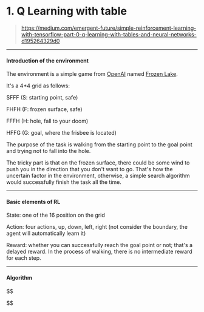 # 1. Q Learning with table

> https://medium.com/emergent-future/simple-reinforcement-learning-with-tensorflow-part-0-q-learning-with-tables-and-neural-networks-d195264329d0

---
#### Introduction of the environment

The environment is a simple game from [OpenAI](https://gym.openai.com/docs/) named [Frozen Lake](https://gym.openai.com/envs/FrozenLake-v0/). 

It's a 4*4 grid as follows:

SFFF       (S: starting point, safe)

FHFH       (F: frozen surface, safe)

FFFH       (H: hole, fall to your doom)

HFFG       (G: goal, where the frisbee is located)

The purpose of the task is walking from the starting point to the goal point and trying not to fall into the hole.

The tricky part is that on the frozen surface, there could be some wind to push you in the direction that you don't want to go. That's how the uncertain factor in the environment, otherwise, a simple search algorithm would successfully finish the task all the time.

---
#### Basic elements of RL

State: one of the 16 position on the grid

Action: four actions, up, down, left, right (not consider the boundary, the agent will automatically learn it)

Reward: whether you can successfully reach the goal point or not; that's a delayed reward. In the process of walking, there is no intermediate reward for each step. 

---
#### Algorithm
$$

$$